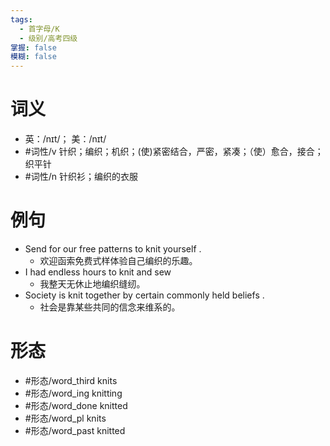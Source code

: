 ```yaml
---
tags:
  - 首字母/K
  - 级别/高考四级
掌握: false
模糊: false
---
```

# 词义
- 英：/nɪt/； 美：/nɪt/
- #词性/v  针织；编织；机织；(使)紧密结合，严密，紧凑；（使）愈合，接合；织平针
- #词性/n  针织衫；编织的衣服
# 例句
- Send for our free patterns to knit yourself .
	- 欢迎函索免费式样体验自己编织的乐趣。
- I had endless hours to knit and sew
	- 我整天无休止地编织缝纫。
- Society is knit together by certain commonly held beliefs .
	- 社会是靠某些共同的信念来维系的。
# 形态
- #形态/word_third knits
- #形态/word_ing knitting
- #形态/word_done knitted
- #形态/word_pl knits
- #形态/word_past knitted
